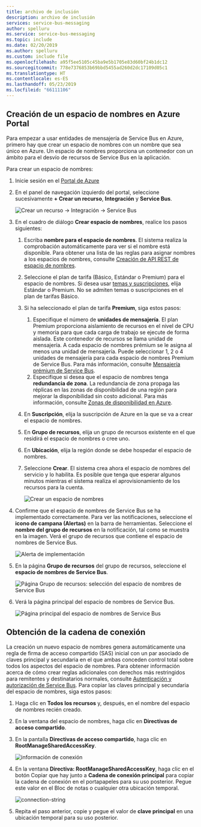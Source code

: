 ```yaml
---
title: archivo de inclusión
description: archivo de inclusión
services: service-bus-messaging
author: spelluru
ms.service: service-bus-messaging
ms.topic: include
ms.date: 02/20/2019
ms.author: spelluru
ms.custom: include file
ms.openlocfilehash: a95f5ee5105c45ba9e5b1705e83d60bf24b1dc12
ms.sourcegitcommit: 778e7376853b69bbd5455ad260d2dc17109d05c1
ms.translationtype: HT
ms.contentlocale: es-ES
ms.lasthandoff: 05/23/2019
ms.locfileid: "66111106"
---
```

## <a name="create-a-namespace-in-the-azure-portal"></a>Creación de un espacio de nombres en Azure Portal
Para empezar a usar entidades de mensajería de Service Bus en Azure, primero hay que crear un espacio de nombres con un nombre que sea único en Azure. Un espacio de nombres proporciona un contenedor con un ámbito para el desvío de recursos de Service Bus en la aplicación.

Para crear un espacio de nombres:

1. Inicie sesión en el [Portal de Azure](https://portal.azure.com)
2. En el panel de navegación izquierdo del portal, seleccione sucesivamente **+ Crear un recurso**, **Integración** y **Service Bus**.

    ![Crear un recurso -> Integración -> Service Bus](./media/service-bus-create-namespace-portal/create-resource-service-bus-menu.png)
3. En el cuadro de diálogo **Crear espacio de nombres**, realice los pasos siguientes: 
    1. Escriba **nombre para el espacio de nombres**. El sistema realiza la comprobación automáticamente para ver si el nombre está disponible. Para obtener una lista de las reglas para asignar nombres a los espacios de nombres, consulte [Creación de API REST de espacio de nombres](/rest/api/servicebus/create-namespace).
    2. Seleccione el plan de tarifa (Básico, Estándar o Premium) para el espacio de nombres. Si desea usar [temas y suscripciones](../articles/service-bus-messaging/service-bus-queues-topics-subscriptions.md#topics-and-subscriptions), elija Estándar o Premium. No se admiten temas o suscripciones en el plan de tarifas Básico.
    3. Si ha seleccionado el plan de tarifa **Premium**, siga estos pasos: 
        1. Especifique el número de **unidades de mensajería**. El plan Premium proporciona aislamiento de recursos en el nivel de CPU y memoria para que cada carga de trabajo se ejecute de forma aislada. Este contenedor de recursos se llama unidad de mensajería. A cada espacio de nombres prémium se le asigna al menos una unidad de mensajería. Puede seleccionar 1, 2 o 4 unidades de mensajería para cada espacio de nombres Premium de Service Bus. Para más información, consulte [Mensajería prémium de Service Bus](../articles/service-bus-messaging/service-bus-premium-messaging.md).
        2. Especifique si desea que el espacio de nombres tenga **redundancia de zona**. La redundancia de zona propaga las réplicas en las zonas de disponibilidad de una región para mejorar la disponibilidad sin costo adicional. Para más información, consulte [Zonas de disponibilidad en Azure](../articles/availability-zones/az-overview.md).
    4. En **Suscripción**, elija la suscripción de Azure en la que se va a crear el espacio de nombres.
    5. En **Grupo de recursos**, elija un grupo de recursos existente en el que residirá el espacio de nombres o cree uno.      
    6. En **Ubicación**, elija la región donde se debe hospedar el espacio de nombres.
    7. Seleccione **Crear**. El sistema crea ahora el espacio de nombres del servicio y lo habilita. Es posible que tenga que esperar algunos minutos mientras el sistema realiza el aprovisionamiento de los recursos para la cuenta.
   
        ![Crear un espacio de nombres](./media/service-bus-create-namespace-portal/create-namespace.png)
4. Confirme que el espacio de nombres de Service Bus se ha implementado correctamente. Para ver las notificaciones, seleccione el **icono de campana (Alertas)** en la barra de herramientas. Seleccione el **nombre del grupo de recursos** en la notificación, tal como se muestra en la imagen. Verá el grupo de recursos que contiene el espacio de nombres de Service Bus.

    ![Alerta de implementación](./media/service-bus-create-namespace-portal/deployment-alert.png)
5. En la página **Grupo de recursos** del grupo de recursos, seleccione el **espacio de nombres de Service Bus**. 

    ![Página Grupo de recursos: selección del espacio de nombres de Service Bus](./media/service-bus-create-namespace-portal/resource-group-select-service-bus.png)
6. Verá la página principal del espacio de nombres de Service Bus. 

    ![Página principal del espacio de nombres de Service Bus](./media/service-bus-create-namespace-portal/service-bus-namespace-home-page.png)

## <a name="get-the-connection-string"></a>Obtención de la cadena de conexión 
La creación un nuevo espacio de nombres genera automáticamente una regla de firma de acceso compartido (SAS) inicial con un par asociado de claves principal y secundaria en el que ambas conceden control total sobre todos los aspectos del espacio de nombres. Para obtener información acerca de cómo crear reglas adicionales con derechos más restringidos para remitentes y destinatarios normales, consulte [Autenticación y autorización de Service Bus](../articles/service-bus-messaging/service-bus-authentication-and-authorization.md). Para copiar las claves principal y secundaria del espacio de nombres, siga estos pasos: 

1. Haga clic en **Todos los recursos** y, después, en el nombre del espacio de nombres recién creado.
2. En la ventana del espacio de nombres, haga clic en **Directivas de acceso compartido**.
3. En la pantalla **Directivas de acceso compartido**, haga clic en **RootManageSharedAccessKey**.
   
    ![información de conexión](./media/service-bus-create-namespace-portal/connection-info.png)
4. En la ventana **Directiva: RootManageSharedAccessKey**, haga clic en el botón Copiar que hay junto a **Cadena de conexión principal** para copiar la cadena de conexión en el portapapeles para su uso posterior. Pegue este valor en el Bloc de notas o cualquier otra ubicación temporal.
   
    ![connection-string](./media/service-bus-create-namespace-portal/connection-string.png)
5. Repita el paso anterior, copie y pegue el valor de **clave principal** en una ubicación temporal para su uso posterior.

<!--Image references-->


